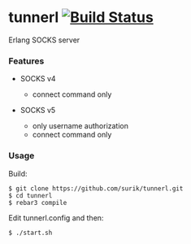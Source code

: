 # tunnerl [![Build Status](https://travis-ci.org/surik/tunnerl.svg?branch=master)](https://travis-ci.org/surik/tunnerl)

Erlang SOCKS server


### Features

 * SOCKS v4 
   + connect command only

 * SOCKS v5 
   + only username authorization 
   + connect command only

   
### Usage

Build:

    $ git clone https://github.com/surik/tunnerl.git
    $ cd tunnerl
    $ rebar3 compile

Edit tunnerl.config and then:

    $ ./start.sh
